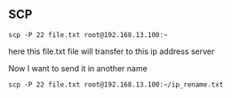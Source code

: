 ## SCP

```shell
scp -P 22 file.txt root@192.168.13.100:~
```

here this file.txt file will transfer to this ip address server

Now I want to send it in another name
```shell
scp -P 22 file.txt root@192.168.13.100:~/ip_rename.txt
```




